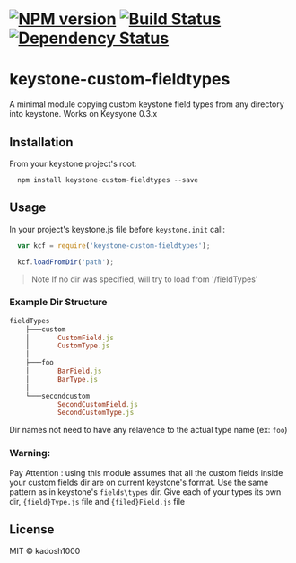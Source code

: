 #  [![NPM version][npm-image]][npm-url] [![Build Status][travis-image]][travis-url]  [![Dependency Status][daviddm-url]][daviddm-image]

keystone-custom-fieldtypes
===========================

A minimal module copying custom keystone field types from any directory into keystone.
Works on Keysyone 0.3.x


## Installation
From your keystone project's root:
```shell
  npm install keystone-custom-fieldtypes --save
```

## Usage

In your project's keystone.js file before `keystone.init` call:

```js
  var kcf = require('keystone-custom-fieldtypes');

  kcf.loadFromDir('path');
```

> Note
> If no dir was specified, will try to load from '/fieldTypes'

### Example Dir Structure
``` ruby
fieldTypes
    ├───custom
    │       CustomField.js
    │       CustomType.js
    │
    ├───foo
    │       BarField.js
    │       BarType.js
    │
    └───secondcustom
            SecondCustomField.js
            SecondCustomType.js
```

Dir names not need to have any relavence to the actual type name (ex: `foo`)

### Warning:
Pay Attention : using this module assumes that all the custom fields inside your custom fields dir are on current keystone's format. Use the same pattern as in keystone's `fields\types` dir. Give each of your types its own dir, `{field}Type.js` file and `{filed}Field.js` file


[npm-url]: https://www.npmjs.com/package/keystone-custom-fieldtypes
[npm-image]: https://badge.fury.io/js/keystone-custom-fieldtypes.svg
[travis-url]: https://travis-ci.org/kadosh1000/keystone-custom-fieldtypes
[travis-image]: https://travis-ci.org/kadosh1000/keystone-custom-fieldtypes.svg?branch=master
[daviddm-url]: https://david-dm.org/kadosh1000/keystone-custom-fieldtypes.svg?theme=shields.io
[daviddm-image]: https://david-dm.org/kadosh1000/keystone-custom-fieldtypes.svg

## License
MIT © kadosh1000
